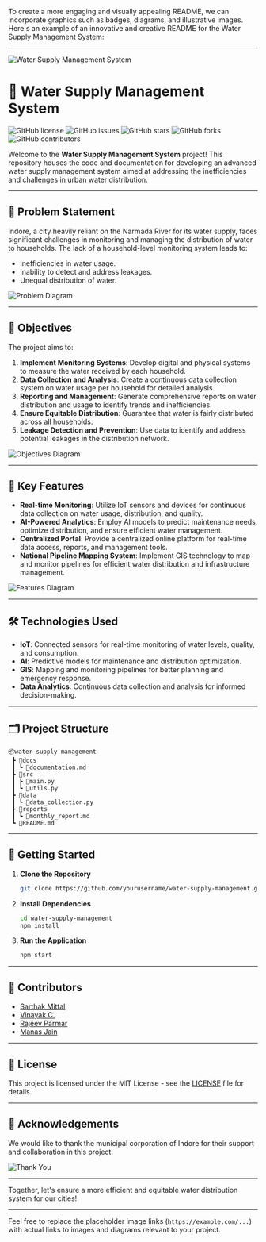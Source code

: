 To create a more engaging and visually appealing README, we can incorporate graphics such as badges, diagrams, and illustrative images. Here's an example of an innovative and creative README for the Water Supply Management System:

---

![Water Supply Management System](https://example.com/banner.png)

# 🌊 Water Supply Management System

![GitHub license](https://img.shields.io/github/license/yourusername/water-supply-management)
![GitHub issues](https://img.shields.io/github/issues/yourusername/water-supply-management)
![GitHub stars](https://img.shields.io/github/stars/yourusername/water-supply-management)
![GitHub forks](https://img.shields.io/github/forks/yourusername/water-supply-management)
![GitHub contributors](https://img.shields.io/github/contributors/yourusername/water-supply-management)

Welcome to the **Water Supply Management System** project! This repository houses the code and documentation for developing an advanced water supply management system aimed at addressing the inefficiencies and challenges in urban water distribution.

---

## 🚰 Problem Statement

Indore, a city heavily reliant on the Narmada River for its water supply, faces significant challenges in monitoring and managing the distribution of water to households. The lack of a household-level monitoring system leads to:
- Inefficiencies in water usage.
- Inability to detect and address leakages.
- Unequal distribution of water.

![Problem Diagram](https://example.com/problem-diagram.png)

---

## 🎯 Objectives

The project aims to:

1. **Implement Monitoring Systems**: Develop digital and physical systems to measure the water received by each household.
2. **Data Collection and Analysis**: Create a continuous data collection system on water usage per household for detailed analysis.
3. **Reporting and Management**: Generate comprehensive reports on water distribution and usage to identify trends and inefficiencies.
4. **Ensure Equitable Distribution**: Guarantee that water is fairly distributed across all households.
5. **Leakage Detection and Prevention**: Use data to identify and address potential leakages in the distribution network.

![Objectives Diagram](https://example.com/objectives-diagram.png)

---

## 🌟 Key Features

- **Real-time Monitoring**: Utilize IoT sensors and devices for continuous data collection on water usage, distribution, and quality.
- **AI-Powered Analytics**: Employ AI models to predict maintenance needs, optimize distribution, and ensure efficient water management.
- **Centralized Portal**: Provide a centralized online platform for real-time data access, reports, and management tools.
- **National Pipeline Mapping System**: Implement GIS technology to map and monitor pipelines for efficient water distribution and infrastructure management.

![Features Diagram](https://example.com/features-diagram.png)

---

## 🛠️ Technologies Used

- **IoT**: Connected sensors for real-time monitoring of water levels, quality, and consumption.
- **AI**: Predictive models for maintenance and distribution optimization.
- **GIS**: Mapping and monitoring pipelines for better planning and emergency response.
- **Data Analytics**: Continuous data collection and analysis for informed decision-making.

---

## 🗂️ Project Structure

```plaintext
📦water-supply-management
 ┣ 📂docs
 ┃ ┗ 📜documentation.md
 ┣ 📂src
 ┃ ┣ 📜main.py
 ┃ ┗ 📜utils.py
 ┣ 📂data
 ┃ ┗ 📜data_collection.py
 ┣ 📂reports
 ┃ ┗ 📜monthly_report.md
 ┗ 📜README.md
```

---

## 🚀 Getting Started

1. **Clone the Repository**
   ```sh
   git clone https://github.com/yourusername/water-supply-management.git
   ```
2. **Install Dependencies**
   ```sh
   cd water-supply-management
   npm install
   ```
3. **Run the Application**
   ```sh
   npm start
   ```

---

## 👥 Contributors

- [Sarthak Mittal](https://github.com/sarthakmittal)
- [Vinayak C.](https://github.com/vinayakc)
- [Rajeev Parmar](https://github.com/rajeevparmar)
- [Manas Jain](https://github.com/manasjain)

---

## 📜 License

This project is licensed under the MIT License - see the [LICENSE](LICENSE) file for details.

---

## 🙏 Acknowledgements

We would like to thank the municipal corporation of Indore for their support and collaboration in this project.

![Thank You](https://example.com/thank-you.png)

---

Together, let's ensure a more efficient and equitable water distribution system for our cities!

---

Feel free to replace the placeholder image links (`https://example.com/...`) with actual links to images and diagrams relevant to your project.
